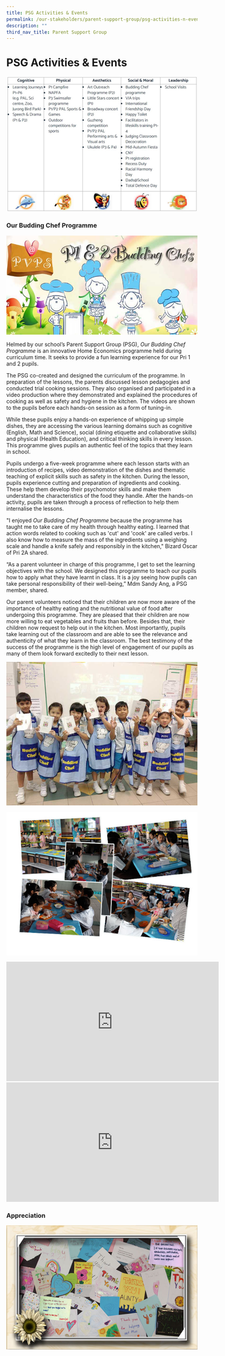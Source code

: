 ```yaml
---
title: PSG Activities & Events
permalink: /our-stakeholders/parent-support-group/psg-activities-n-events/
description: ""
third_nav_title: Parent Support Group
---
```

# **PSG Activities & Events**

![](/images/psg.jpg)

### Our Budding Chef Programme

![](/images/BuddingChefmain.jpg)


Helmed by our school’s Parent Support Group (PSG), _Our Budding Chef Programme_ is an innovative Home Economics programme held during curriculum time. It seeks to provide a fun learning experience for our Pri 1 and 2 pupils.

  

The PSG co-created and designed the curriculum of the programme. In preparation of the lessons, the parents discussed lesson pedagogies and conducted trial cooking sessions. They also organised and participated in a video production where they demonstrated and explained the procedures of cooking as well as safety and hygiene in the kitchen. The videos are shown to the pupils before each hands-on session as a form of tuning-in.

  

While these pupils enjoy a hands-on experience of whipping up simple dishes, they are accessing the various learning domains such as cognitive (English, Math and Science), social (dining etiquette and collaborative skills) and physical (Health Education), and critical thinking skills in every lesson. This programme gives pupils an authentic feel of the topics that they learn in school.

Pupils undergo a five-week programme where each lesson starts with an introduction of recipes, video demonstration of the dishes and thematic teaching of explicit skills such as safety in the kitchen. During the lesson, pupils experience cutting and preparation of ingredients and cooking. These help them develop their psychomotor skills and make them understand the characteristics of the food they handle. After the hands-on activity, pupils are taken through a process of reflection to help them internalise the lessons.

"I enjoyed _Our Budding Chef Programme_ because the programme has taught me to take care of my health through healthy eating. I learned that action words related to cooking such as 'cut' and 'cook' are called verbs. I also know how to measure the mass of the ingredients using a weighing scale and handle a knife safely and responsibly in the kitchen," Bizard Oscar of Pri 2A shared.

“As a parent volunteer in charge of this programme, I get to set the learning objectives with the school. We designed this programme to teach our pupils how to apply what they have learnt in class. It is a joy seeing how pupils can take personal responsibility of their well-being,” Mdm Sandy Ang, a PSG member, shared.


Our parent volunteers noticed that their children are now more aware of the importance of healthy eating and the nutritional value of food after undergoing this programme. They are pleased that their children are now more willing to eat vegetables and fruits than before. Besides that, their children now request to help out in the kitchen. Most importantly, pupils take learning out of the classroom and are able to see the relevance and authenticity of what they learn in the classroom. The best testimony of the success of the programme is the high level of engagement of our pupils as many of them look forward excitedly to their next lesson.

![](/images/BuddingChef_photo.jpg)

![](/images/BuddingChef.jpg)









<iframe width="560" height="315" src="https://www.youtube.com/embed/KfOspdWL8mQ" title="YouTube video player" frameborder="0" allow="accelerometer; autoplay; clipboard-write; encrypted-media; gyroscope; picture-in-picture" allowfullscreen></iframe>

<iframe width="560" height="315" src="https://www.youtube.com/embed/lXV28co4d2A" title="YouTube video player" frameborder="0" allow="accelerometer; autoplay; clipboard-write; encrypted-media; gyroscope; picture-in-picture" allowfullscreen></iframe>










### Appreciation

![](/images/frame.jpg)

